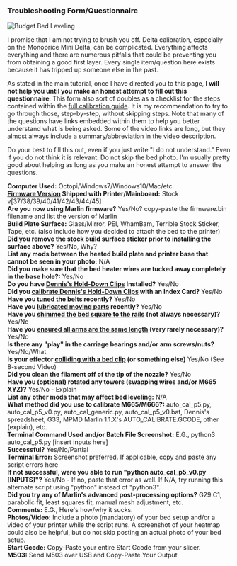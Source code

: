 ### Troubleshooting Form/Questionnaire 

![Budget Bed Leveling](https://cdn.thingiverse.com/assets/1c/90/56/76/f5/featured_preview_81224952_10157946633951407_1884648180813922304_o.jpg)

I promise that I am not trying to brush you off. Delta calibration, especially on the Monoprice Mini Delta, can be complicated. Everything affects everything and there are numerous pitfalls that could be preventing you from obtaining a good first layer. Every single item/question here exists because it has tripped up someone else in the past. <br/>

As stated in the main tutorial, once I have directed you to this page, **I will not help you until you make an honest attempt to fill out this questionnaire**. This form also sort of doubles as a checklist for the steps contained within the [full calibration guide](https://www.reddit.com/r/mpminidelta/comments/bzm1s2/updated_mpmd_calibration_guide_and_faq/). It is my recommendation to try to go through those, step-by-step, without skipping steps. Note that many of the questions have links embedded within them to help you better understand what is being asked. Some of the video links are long, but they almost always include a summary/abbreviation in the video description. <br/>

Do your best to fill this out, even if you just write "I do not understand." Even if you do not think it is relevant. Do not skip the bed photo. I'm usually pretty good about helping as long as you make an honest attempt to answer the questions. <br/>

**Computer Used:** Octopi/Windows7/Windows10/Mac/etc. <br/>
**[Firmware Version](https://www.mpminidelta.com/firmware/firmware_version_check) Shipped with Printer/Mainboard:** Stock v[37/38/39/40/41/42/43/44/45] <br/>
**Are you now using Marlin firmware?** Yes/No? copy-paste the firmware.bin filename and list the version of Marlin <br/>
**Build Plate Surface:** Glass/Mirror, PEI, WhamBam, Terrible Stock Sticker, Tape, etc. (also include how you decided to attach the bed to the printer) <br/>
**Did you remove the stock build surface sticker prior to installing the surface above?** Yes/No, Why? <br/>
**List any mods between the heated build plate and printer base that cannot be seen in your photo:** N/A <br/>
**Did you make sure that the bed heater wires are tucked away completely in the base hole?:** Yes/No <br/>
**Do you have [Dennis's Hold-Down Clips](https://www.youtube.com/watch?v=RSZ5xZf63Xo) Installed?** Yes/No <br/>
**Did you [calibrate Dennis's Hold-Down Clips](https://www.youtube.com/watch?v=2eko2PRa6y8) with an Index Card?** Yes/No <br/>
**Have you [tuned the belts](https://www.youtube.com/watch?v=gTtEJum10Ss) recently?** Yes/No <br/>
**Have you [lubricated moving parts](https://www.youtube.com/watch?v=2vuTZncnQYM) recently?** Yes/No <br/>
**Have you [shimmed the bed square to the rails](https://www.youtube.com/watch?v=2kGcRpWrSE8) (not always necessary)?** Yes/No <br/>
**Have you [ensured all arms are the same length](https://youtu.be/GYoeg-HAw0I) (very rarely necessary)?** Yes/No <br/>
**Is there any "play" in the carriage bearings and/or arm screws/nuts?** Yes/No/What <br/>
**Is your effector [colliding with a bed clip](https://youtu.be/tC87r8OVIII) (or something else)** Yes/No (See 8-second Video) <br/>
**Did you clean the filament off of the tip of the nozzle?** Yes/No <br/>
**Have you (optional) rotated any towers (swapping wires and/or M665 XYZ)?** Yes/No - Explain <br/>
**List any other mods that may affect bed leveling:** N/A <br/>
**What method did you use to calibrate M665/M666?:** auto_cal_p5.py, auto_cal_p5_v0.py, auto_cal_generic.py, auto_cal_p5_v0.bat, Dennis's spreadsheet, G33, MPMD Marlin 1.1.X's AUTO_CALIBRATE.GCODE, other (explain), etc.  <br/>
**Terminal Command Used and/or Batch File Screenshot:** E.G., python3 auto_cal_p5.py [insert inputs here] <br/>
**Successful?** Yes/No/Partial <br/>
**Terminal Error:** Screenshot preferred. If applicable, copy and paste any script errors here <br/>
**If not successful, were you able to run "python auto_cal_p5_v0.py [INPUTS]"?** Yes/No - If no, paste that error as well. If N/A, try running this alternate script using "python" instead of "python3". <br/>
**Did you try any of Marlin's advanced post-processing options?** G29 C1, parabolic fit, least squares fit, manual mesh adjustment, etc.</br>
**Comments:** E.G., Here's how/why it sucks. <br/>
**Photos/Video:** Include a photo (mandatory) of your bed setup and/or a video of your printer while the script runs. A screenshot of your heatmap could also be helpful, but do not skip posting an actual photo of your bed setup. <br/>
**Start Gcode:** Copy-Paste your entire Start Gcode from your slicer. <br/>
**M503:** Send M503 over USB and Copy-Paste Your Output <br/>
